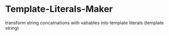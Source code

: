 # Template-Literals-Maker
transform string concatnations with vatiables into template literals (template string)
